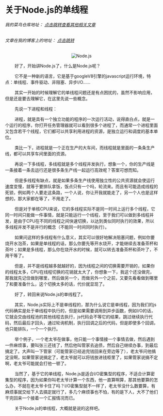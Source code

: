 # 关于Node.js的单线程
###### 我的菜鸟仓库地址： [点击跳转查看其他相关文章](https://github.com/ershing/RookieAngle "菜鸟仓库")
###### 文章在我的博客上的地址： [点击跳转](http://www.ershing.cn/singlethread/ "点击我")

<div align=center><img src="http://www.cc.ntu.edu.tw/chinese/epaper/0034/9/201509203409001.jpg" alt="Node.js" /></div>

        好了，开始讲Node.js了，什么是Node.js呢？

        它不是一种新的语言，它是基于googleV8引擎的javascript运行环境，特点：单线程、事件驱动、非阻塞、异步I/O……

        其实一开始的时候理解它的单线程问题还是有点困扰的，虽然不影响应用，但是还是要去理解它，在这里先说一些概念。

        先说一下进程和线程：

        进程，就是具有一个独立功能的程序的一次运行活动，说得直白点，就是一个运行的程序，你打开任务管理器就可以看到很多个进程了，而通常一个进程里面又包含若干个线程，它们都可以共享利用进程的资源，是独立运行和调度的基本单位。

        类比一下，进程就是一个正在生产的大车间，而线程就是里面的一条条生产线，都可以共享车间里面的资源。

        再说一下多线程，多线程就是多个线程并发执行，想象一个，你的生产线是一条接着一条去运行还是很多条生产线一起运行高效呢？答案可想而知。

        但是多线程有缺点，就是如果多条生产线使用独立性的公共资源就会使运行速度变慢，就等于要排队拿饭，饭点只有一个吗，轮流来。而且有可能造成线程的死锁，例如两个人要走这条路，一个人说，你让开我就能走了，另一个人也是这样想的，那大家都在等了，不用走了。

        但是对于单核CPU来说，它的多线程实际不是同一时间上运行多个线程，它同一时间只能做一件事情，就是只能运行一个线程，至于我们可以做到多线程并发，是由于CPU在不同的线程之间快速切换，以达到类似同时执行的效果，所以多线程并发不是并行的概念（不能同一时间同时执行）。

        如果问这样的多线程有什么意义，其实可以很好地解决阻塞问题，例如你要烧开水泡茶，如果是单线程的话，那么你要先等开水烧开，才能继续去准备茶杯和茶叶；如果是多线程，那么你在烧开水的时候，就可以转去准备茶杯和茶叶了，不用干等了。

        但是，并不是线程越多就越好的，因为线程之间的切换需要开销的，如果你的线程太多，CPU在线程切换的花销就太大了，你想象一下，我这个还没做完，那我就先记住做到哪里，然后做另一个，而做另外一个之前，又要先看看做到哪里了和要准备什么，这个切换太多的话，代价就显现了。

        好了，转回来说Node.js的单线程了。

        其实，Node.js实际上不是单线程的，那为什么说它是单线程，因为我们的js代码确实是处于单线程中执行的，但是如果需要调用到异步函数，例如I/O的话，它就会交由线程池的其他线程去执行，js代码会不等它的结果，跳过继续执行代码，然后最后才回头，通过轮询机制，执行回调之后的代码，但是即使多个回调，也只能排队，一个一个执行。

        举个例子，一个老太爷在做事，他只能一个事情接一个事情去做，然后遇到一件麻烦事，要叫张三还钱了，然后他叫管家去追债，然后自己继续办事，到最后搞定了。大声叫一下管家（可能管家已经追完钱回来在旁边等了），老太爷问他搞定没啊，如果管家说搞定了，老太爷就可以将钱放进钱柜里了，如果管家说搞不定啊，老太爷可能就会打他一顿了。

        当然了，基于它的单线程，Node.js是适合I/O密集型的程序，不适合计算密集型的程序，因为如果你叫老太爷计算一个东西，他一直算啊算，那其他要算的怎么办，不就在老太爷卡住了吗？I/O密集型就不一样了，老太爷没什么数要算，有麻烦事就交给下人去搞定就行了，多几个麻烦事也不怕，有的是下人，大不了他们干完回来一个接着一个汇报情况而已。

        关于Node.js的单线程，大概就是说的这样吧。


 
